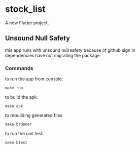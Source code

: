 # stock_list

A new Flutter project.

## Unsound Null Safety
this app runs with unsound null safety
because of github sign in dependencies
have not migrating the package

### Commands
to run the app from console:
```
make run
```

to build the apk:

```
make apk
```

to rebuilding generated files:
```
make brunner
```

to run the unit test:
```
make btest
```
